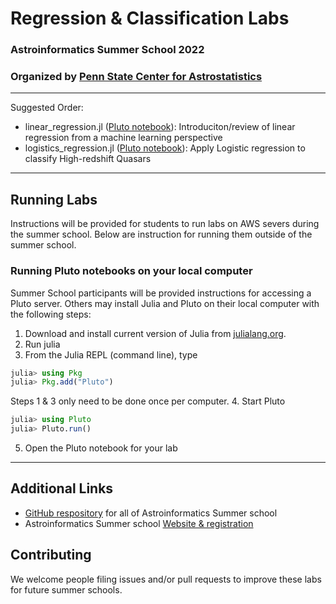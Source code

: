 # Regression & Classification Labs

### Astroinformatics Summer School 2022
### Organized by [Penn State Center for Astrostatistics](https://sites.psu.edu/astrostatistics/)
-----

Suggested Order:
- linear_regression.jl ([Pluto notebook](https://astroinformatics.github.io/RegressionAndClassification/linear_regression.jl.html)):  Introduciton/review of linear regression from a machine learning perspective
- logistics_regression.jl ([Pluto notebook](https://astroinformatics.github.io/RegressionAndClassification/logistics_regression.jl.html)):  Apply Logistic regression to classify High-redshift Quasars

-----
## Running Labs
Instructions will be provided for students to run labs on AWS severs during the summer school.  Below are instruction for running them outside of the summer school.

### Running Pluto notebooks on your local computer
Summer School participants will be provided instructions for accessing a Pluto server.  Others may install Julia and Pluto on their local computer with the following steps:
1.  Download and install current version of Julia from [julialang.org](https://julialang.org/downloads/).
2.  Run julia
3.  From the Julia REPL (command line), type
```julia
julia> using Pkg
julia> Pkg.add("Pluto")
```
Steps 1 & 3 only need to be done once per computer.
4.  Start Pluto
```julia
julia> using Pluto
julia> Pluto.run()
```
5.  Open the Pluto notebook for your lab

-----
## Additional Links
- [GitHub respository](https://github.com/Astroinformatics/SummerSchool2022) for all of Astroinformatics Summer school
- Astroinformatics Summer school [Website & registration](https://sites.psu.edu/astrostatistics/astroinfo-su22/)

## Contributing
We welcome people filing issues and/or pull requests to improve these labs for future summer schools.


